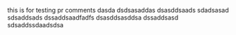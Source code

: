 this is for testing pr comments
dasda
dsdsasaddas
dsasddsaads
sdadsasad
sdsaddsads
dssaddsaadfadfs
dsasddsasddsa
dssaddsasd
sdsaddssdaadsdsa
